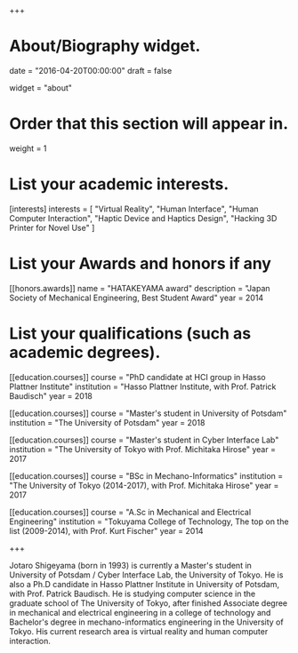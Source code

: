 +++
# About/Biography widget.

date = "2016-04-20T00:00:00"
draft = false

widget = "about"

# Order that this section will appear in.
weight = 1

# List your academic interests.
[interests]
  interests = [
    "Virtual Reality",
    "Human Interface",
    "Human Computer Interaction",
    "Haptic Device and Haptics Design",
    "Hacking 3D Printer for Novel Use"
  ]

# List your Awards and honors if any

[[honors.awards]]
  name = "HATAKEYAMA award"
  description = "Japan Society of Mechanical Engineering, Best Student Award"
  year = 2014

# List your qualifications (such as academic degrees).

[[education.courses]]
  course = "PhD candidate at HCI group in Hasso Plattner Institute"
  institution = "Hasso Plattner Institute, with Prof. Patrick Baudisch"
  year = 2018

[[education.courses]]
  course = "Master's student in University of Potsdam"
  institution = "The University of Potsdam"
  year = 2018

[[education.courses]]
  course = "Master's student in Cyber Interface Lab"
  institution = "The University of Tokyo with Prof. Michitaka Hirose"
  year = 2017

[[education.courses]]
  course = "BSc in Mechano-Informatics"
  institution = "The University of Tokyo (2014-2017), with Prof. Michitaka Hirose"
  year = 2017

[[education.courses]]
  course = "A.Sc in Mechanical and Electrical Engineering"
  institution = "Tokuyama College of Technology, The top on the list (2009-2014), with Prof. Kurt Fischer"
  year = 2014




+++ 

<!-- Your profile description here... -->
Jotaro Shigeyama (born in 1993) is currently a Master's student in University of Potsdam / Cyber Interface Lab, the University of Tokyo. He is also a Ph.D candidate in Hasso Plattner Institute in University of Potsdam, with Prof. Patrick Baudisch.
He is studying computer science in the graduate school of The University of Tokyo, after finished Associate degree in mechanical and electrical engineering in a college of technology and Bachelor's degree in mechano-informatics engineering in the University of Tokyo.
His current research area is virtual reality and human computer interaction.
